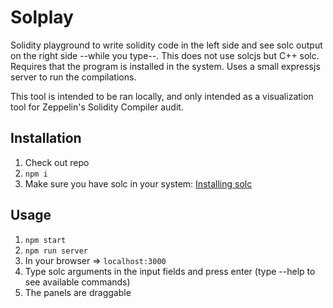 # Solplay

Solidity playground to write solidity code in the left side and see solc output on the right side --while you type--.
This does not use solcjs but C++ solc. Requires that the program is installed in the system. Uses a small expressjs server to run the compilations.

This tool is intended to be ran locally, and only intended as a visualization tool for Zeppelin's Solidity Compiler audit.

## Installation

1) Check out repo
2) `npm i`
3) Make sure you have solc in your system: [Installing solc](https://solidity.readthedocs.io/en/v0.4.24/installing-solidity.html)

## Usage

1) `npm start`
2) `npm run server`
3) In your browser => `localhost:3000`
4) Type solc arguments in the input fields and press enter (type --help to see available commands)
5) The panels are draggable
